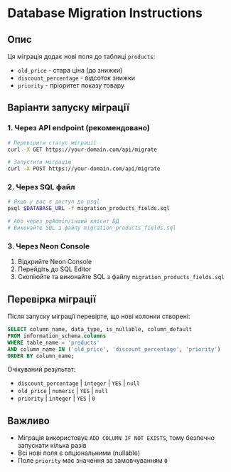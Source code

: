 # Database Migration Instructions

## Опис
Ця міграція додає нові поля до таблиці `products`:
- `old_price` - стара ціна (до знижки)
- `discount_percentage` - відсоток знижки
- `priority` - пріоритет показу товару

## Варіанти запуску міграції

### 1. Через API endpoint (рекомендовано)
```bash
# Перевірити статус міграції
curl -X GET https://your-domain.com/api/migrate

# Запустити міграцію
curl -X POST https://your-domain.com/api/migrate
```

### 2. Через SQL файл
```bash
# Якщо у вас є доступ до psql
psql $DATABASE_URL -f migration_products_fields.sql

# Або через pgAdmin/інший клієнт БД
# Виконайте SQL з файлу migration_products_fields.sql
```

### 3. Через Neon Console
1. Відкрийте Neon Console
2. Перейдіть до SQL Editor
3. Скопіюйте та виконайте SQL з файлу `migration_products_fields.sql`

## Перевірка міграції
Після запуску міграції перевірте, що нові колонки створені:

```sql
SELECT column_name, data_type, is_nullable, column_default
FROM information_schema.columns 
WHERE table_name = 'products' 
AND column_name IN ('old_price', 'discount_percentage', 'priority')
ORDER BY column_name;
```

Очікуваний результат:
- `discount_percentage` | `integer` | `YES` | `null`
- `old_price` | `numeric` | `YES` | `null`  
- `priority` | `integer` | `YES` | `0`

## Важливо
- Міграція використовує `ADD COLUMN IF NOT EXISTS`, тому безпечно запускати кілька разів
- Всі нові поля є опціональними (nullable)
- Поле `priority` має значення за замовчуванням `0`
